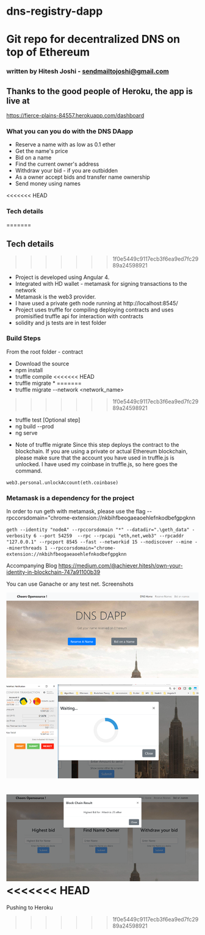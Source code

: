 # dns-registry-dapp

# Git repo for decentralized DNS on top of Ethereum

### written by Hitesh Joshi - sendmailtojoshi@gmail.com

## Thanks to the good people of Heroku, the app is live at

https://fierce-plains-84557.herokuapp.com/dashboard

### What you can you do with the DNS DAapp

- Reserve a name with as low as 0.1 ether
- Get the name's price
- Bid on a name
- Find the current owner's address
- Withdraw your bid - if you are outbidden
- As a owner accept bids and transfer name ownership
- Send money using names

<<<<<<< HEAD
### Tech details

=======
## Tech details
>>>>>>> 1f0e5449c9117ecb3f6ea9ed7fc2989a24598921
- Project is developed using Angular 4.
- Integrated with HD wallet - metamask for signing transactions to the network
- Metamask is the web3 provider.
- I have used a private geth node running at http://localhost:8545/
- Project uses truffle for compiling deploying contracts and uses promisified truffle api for interaction with contracts
- solidity and js tests are in test folder

### Build Steps

From the root folder - contract

- Download the source
- npm install
- truffle compile
<<<<<<< HEAD
- truffle migrate \*
=======
- truffle migrate --network <network_name>
>>>>>>> 1f0e5449c9117ecb3f6ea9ed7fc2989a24598921
- truffle test [Optional step]
- ng build --prod
- ng serve

* Note of truffle migrate
  Since this step deploys the contract to the blockchain. If you are using a private or actual Ethereum blockchain, please make sure that the account you have used in truffle.js is unlocked.
  I have used my coinbase in truffle.js, so here goes the command.

```
web3.personal.unlockAccount(eth.coinbase)
```

### Metamask is a dependency for the project

In order to run geth with metamask, please use the flag
--rpccorsdomain="chrome-extension://nkbihfbeogaeaoehlefnkodbefgpgknn

```
geth --identity "nodeA" --rpccorsdomain "*" --datadir=".\geth_data" -verbosity 6 --port 54259  --rpc --rpcapi "eth,net,web3" --rpcaddr "127.0.0.1" --rpcport 8545 --fast --networkid 15 --nodiscover --mine --minerthreads 1 --rpccorsdomain="chrome-extension://nkbihfbeogaeaoehlefnkodbefgpgknn
```

Accompanying Blog
https://medium.com/@achiever.hitesh/own-your-identity-in-blockchain-747a91100b39

You can use Ganache or any test net.
Screenshots

![Scheme](screenshots/home.png)

![Scheme](screenshots/bid_compressed.PNG)

![Scheme](screenshots/bid_price.png)
<<<<<<< HEAD
=======

Pushing to Heroku

>>>>>>> 1f0e5449c9117ecb3f6ea9ed7fc2989a24598921
